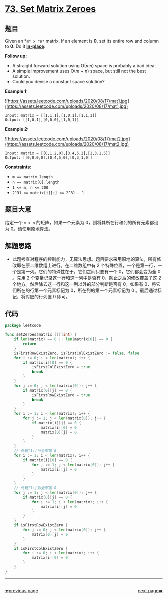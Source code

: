 # [73. Set Matrix Zeroes](https://leetcode.com/problems/set-matrix-zeroes/)


## 题目

Given an *`m* x *n*` matrix. If an element is **0**, set its entire row and column to **0**. Do it **[in-place](https://en.wikipedia.org/wiki/In-place_algorithm)**.

**Follow up:**

- A straight forward solution using O(*mn*) space is probably a bad idea.
- A simple improvement uses O(*m* + *n*) space, but still not the best solution.
- Could you devise a constant space solution?

**Example 1:**

![https://assets.leetcode.com/uploads/2020/08/17/mat1.jpg](https://assets.leetcode.com/uploads/2020/08/17/mat1.jpg)

```
Input: matrix = [[1,1,1],[1,0,1],[1,1,1]]
Output: [[1,0,1],[0,0,0],[1,0,1]]
```

**Example 2:**

![https://assets.leetcode.com/uploads/2020/08/17/mat2.jpg](https://assets.leetcode.com/uploads/2020/08/17/mat2.jpg)

```
Input: matrix = [[0,1,2,0],[3,4,5,2],[1,3,1,5]]
Output: [[0,0,0,0],[0,4,5,0],[0,3,1,0]]
```

**Constraints:**

- `m == matrix.length`
- `n == matrix[0].length`
- `1 <= m, n <= 200`
- `2^31 <= matrix[i][j] <= 2^31 - 1`

## 题目大意

给定一个 `m x n` 的矩阵，如果一个元素为 0，则将其所在行和列的所有元素都设为 0。请使用原地算法。

## 解题思路

- 此题考查对程序的控制能力，无算法思想。题目要求采用原地的算法，所有修改即在原二维数组上进行。在二维数组中有 2 个特殊位置，一个是第一行，一个是第一列。它们的特殊性在于，它们之间只要有一个 0，它们都会变为全 0 。先用 2 个变量记录这一行和这一列中是否有 0，防止之后的修改覆盖了这 2 个地方。然后除去这一行和这一列以外的部分判断是否有 0，如果有 0，将它们所在的行第一个元素标记为 0，所在列的第一个元素标记为 0 。最后通过标记，将对应的行列置 0 即可。

## 代码

```go
package leetcode

func setZeroes(matrix [][]int) {
	if len(matrix) == 0 || len(matrix[0]) == 0 {
		return
	}
	isFirstRowExistZero, isFirstColExistZero := false, false
	for i := 0; i < len(matrix); i++ {
		if matrix[i][0] == 0 {
			isFirstColExistZero = true
			break
		}
	}
	for j := 0; j < len(matrix[0]); j++ {
		if matrix[0][j] == 0 {
			isFirstRowExistZero = true
			break
		}
	}
	for i := 1; i < len(matrix); i++ {
		for j := 1; j < len(matrix[0]); j++ {
			if matrix[i][j] == 0 {
				matrix[i][0] = 0
				matrix[0][j] = 0
			}
		}
	}
	// 处理[1:]行全部置 0
	for i := 1; i < len(matrix); i++ {
		if matrix[i][0] == 0 {
			for j := 1; j < len(matrix[0]); j++ {
				matrix[i][j] = 0
			}
		}
	}
	// 处理[1:]列全部置 0
	for j := 1; j < len(matrix[0]); j++ {
		if matrix[0][j] == 0 {
			for i := 1; i < len(matrix); i++ {
				matrix[i][j] = 0
			}
		}
	}
	if isFirstRowExistZero {
		for j := 0; j < len(matrix[0]); j++ {
			matrix[0][j] = 0
		}
	}
	if isFirstColExistZero {
		for i := 0; i < len(matrix); i++ {
			matrix[i][0] = 0
		}
	}
}
```



----------------------------------------------
<div style="display: flex;justify-content: space-between;align-items: center;">
<p><a href="https://books.halfrost.com/leetcode/ChapterFour/0001~0099/0071.Simplify-Path/">⬅️previous page</a></p>
<p><a href="https://books.halfrost.com/leetcode/ChapterFour/0001~0099/0074.Search-a-2D-Matrix/">next page➡️</a></p>
</div>
